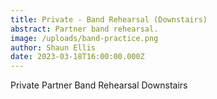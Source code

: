 ```yaml
---
title: Private - Band Rehearsal (Downstairs)
abstract: Partner band rehearsal.
image: /uploads/band-practice.png
author: Shaun Ellis
date: 2023-03-18T16:00:00.000Z
---
```

P﻿rivate Partner Band Rehearsal Downstairs